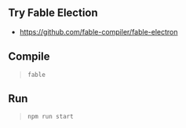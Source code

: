 ## Try Fable Election

- https://github.com/fable-compiler/fable-electron

## Compile

> `fable`

## Run

> `npm run start`